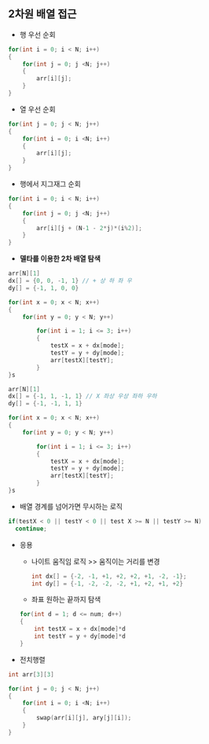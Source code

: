## 2차원 배열 접근
- 행 우선 순회
```C
for(int i = 0; i < N; i++)
{
    for(int j = 0; j <N; j++)
    {
        arr[i][j];
    }
}
```

- 열 우선 순회
```C
for(int j = 0; j < N; j++)
{
    for(int i = 0; i <N; i++)
    {
        arr[i][j];
    }
}
```

- 행에서 지그재그 순회
```C
for(int i = 0; i < N; i++)
{
    for(int j = 0; j <N; j++)
    {
        arr[i][j + (N-1 - 2*j)*(i%2)];
    }
}
```

- **델타를 이용한 2차 배열 탐색**
```C
arr[N][1]
dx[] = {0, 0, -1, 1} // + 상 하 좌 우
dy[] = {-1, 1, 0, 0}

for(int x = 0; x < N; x++)
{
    for(int y = 0; y < N; y++)

        for(int i = 1; i <= 3; i++)
        {
            testX = x + dx[mode];
            testY = y + dy[mode];
            arr[testX][testY];            
        }
}s
```

```C
arr[N][1]
dx[] = {-1, 1, -1, 1} // X 좌상 우상 좌하 우하
dy[] = {-1, -1, 1, 1}

for(int x = 0; x < N; x++)
{
    for(int y = 0; y < N; y++)

        for(int i = 1; i <= 3; i++)
        {
            testX = x + dx[mode];
            testY = y + dy[mode];
            arr[testX][testY];            
        }
}s
```
  - 배열 경계를 넘어가면 무시하는 로직
  ```C
  if(testX < 0 || testY < 0 || test X >= N || testY >= N)
    continue;
  ```
- 응용
  - 나이트 움직임 로직 >> 움직이는 거리를 변경
    ```C
    int dx[] = {-2, -1, +1, +2, +2, +1, -2, -1};
    int dy[] = {-1, -2, -2, -2, +1, +2, +1, +2}
    ```
  - 좌표 원하는 끝까지 탐색
  ```C
  for(int d = 1; d <= num; d++)
  {
      int testX = x + dx[mode]*d
      int testY = y + dy[mode]*d
  }
  ```

- 전치행렬
```C
int arr[3][3]

for(int j = 0; j < N; j++)
{
    for(int i = 0; i <N; i++)
    {
        swap(arr[i][j], ary[j][i]);
    }
}
```